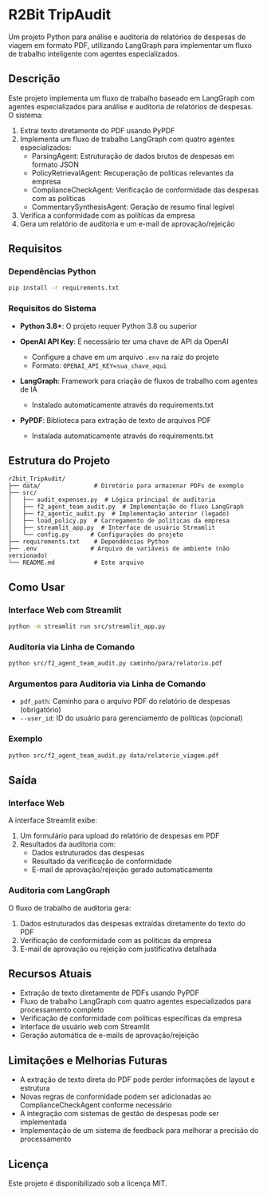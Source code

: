 # R2Bit TripAudit

Um projeto Python para análise e auditoria de relatórios de despesas de viagem em formato PDF, utilizando LangGraph para implementar um fluxo de trabalho inteligente com agentes especializados.

## Descrição

Este projeto implementa um fluxo de trabalho baseado em LangGraph com agentes especializados para análise e auditoria de relatórios de despesas. O sistema:

1. Extrai texto diretamente do PDF usando PyPDF
2. Implementa um fluxo de trabalho LangGraph com quatro agentes especializados:
   - ParsingAgent: Estruturação de dados brutos de despesas em formato JSON
   - PolicyRetrievalAgent: Recuperação de políticas relevantes da empresa
   - ComplianceCheckAgent: Verificação de conformidade das despesas com as políticas
   - CommentarySynthesisAgent: Geração de resumo final legível
3. Verifica a conformidade com as políticas da empresa
4. Gera um relatório de auditoria e um e-mail de aprovação/rejeição

## Requisitos

### Dependências Python

```bash
pip install -r requirements.txt
```

### Requisitos do Sistema

- **Python 3.8+**: O projeto requer Python 3.8 ou superior

- **OpenAI API Key**: É necessário ter uma chave de API da OpenAI
  - Configure a chave em um arquivo `.env` na raiz do projeto
  - Formato: `OPENAI_API_KEY=sua_chave_aqui`

- **LangGraph**: Framework para criação de fluxos de trabalho com agentes de IA
  - Instalado automaticamente através do requirements.txt

- **PyPDF**: Biblioteca para extração de texto de arquivos PDF
  - Instalada automaticamente através do requirements.txt

## Estrutura do Projeto

```
r2bit_TripAudit/
├── data/               # Diretório para armazenar PDFs de exemplo
├── src/
│   ├── audit_expenses.py  # Lógica principal de auditoria
│   ├── f2_agent_team_audit.py  # Implementação do fluxo LangGraph
│   ├── f2_agentic_audit.py  # Implementação anterior (legado)
│   ├── load_policy.py  # Carregamento de políticas da empresa
│   ├── streamlit_app.py  # Interface de usuário Streamlit
│   └── config.py      # Configurações do projeto
├── requirements.txt    # Dependências Python
├── .env               # Arquivo de variáveis de ambiente (não versionado)
└── README.md           # Este arquivo
```

## Como Usar

### Interface Web com Streamlit

```bash
python -m streamlit run src/streamlit_app.py
```

### Auditoria via Linha de Comando

```bash
python src/f2_agent_team_audit.py caminho/para/relatorio.pdf
```

### Argumentos para Auditoria via Linha de Comando

- `pdf_path`: Caminho para o arquivo PDF do relatório de despesas (obrigatório)
- `--user_id`: ID do usuário para gerenciamento de políticas (opcional)

### Exemplo

```bash
python src/f2_agent_team_audit.py data/relatorio_viagem.pdf
```

## Saída

### Interface Web
A interface Streamlit exibe:

1. Um formulário para upload do relatório de despesas em PDF
2. Resultados da auditoria com:
   - Dados estruturados das despesas
   - Resultado da verificação de conformidade
   - E-mail de aprovação/rejeição gerado automaticamente

### Auditoria com LangGraph
O fluxo de trabalho de auditoria gera:

1. Dados estruturados das despesas extraídas diretamente do texto do PDF
2. Verificação de conformidade com as políticas da empresa
3. E-mail de aprovação ou rejeição com justificativa detalhada

## Recursos Atuais

- Extração de texto diretamente de PDFs usando PyPDF
- Fluxo de trabalho LangGraph com quatro agentes especializados para processamento completo
- Verificação de conformidade com políticas específicas da empresa
- Interface de usuário web com Streamlit
- Geração automática de e-mails de aprovação/rejeição

## Limitações e Melhorias Futuras

- A extração de texto direta do PDF pode perder informações de layout e estrutura
- Novas regras de conformidade podem ser adicionadas ao ComplianceCheckAgent conforme necessário
- A integração com sistemas de gestão de despesas pode ser implementada
- Implementação de um sistema de feedback para melhorar a precisão do processamento

## Licença

Este projeto é disponibilizado sob a licença MIT.
